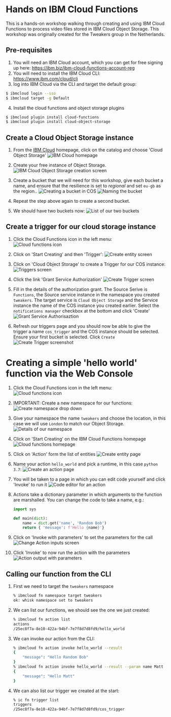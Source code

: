 # Hands on IBM Cloud Functions
This is a hands-on workshop walking through creating and using IBM Cloud Functions to process video files stored in IBM Cloud Object Storage. This workshop was originally created for the Tweakers group in the Netherlands.

## Pre-requisites

1. You will need an IBM Cloud account, which you can get for free signing up here: https://ibm.biz/ibm-cloud-functions-account-reg
2. You will need to install the IBM Cloud CLI: https://www.ibm.com/cloud/cli
3. log into IBM Cloud via the CLI and target the default group:

```bash
$ ibmcloud login --sso
$ ibmcloud target -g Default
```

4. Install the cloud functions and object storage plugins

```bash
$ ibmcloud plugin install cloud-functions
$ ibmcloud plugin install cloud-object-storage
```

## Create a Cloud Object Storage instance

1. From the [IBM Cloud](https://cloud.ibm.com) homepage, click on the catalog and choose 'Cloud Object Storage'
  ![IBM Cloud homepage](_images/cos1.png)

2. Create your free instance of Object Storage.
  ![IBM Cloud Object Storage creation screen](_images/cos2.png)

3. Create a bucket that we will need for this workshop, give each bucket a name, and ensure that the resilience is
set to *regional* and set `eu-gb` as the region..
  ![Creating a bucket in COS](_images/cos3.png)
  ![Naming the bucket](_images/cos4.png)

4. Repeat the step above again to create a second bucket.

5. We should have two buckets now:
  ![List of our two buckets](_images/cos5.png)

## Create a trigger for our cloud storage instance

1. Click the Cloud Functions icon in the left menu: \
  ![Cloud functions icon](_images/functions1.png)


2. Click on 'Start Creating' and then 'Trigger':
  ![Create entity screen](_images/triggers2.png)

3. Click on 'Cloud Object Storage' to create a Trigger for our COS instance:
  ![Triggers screen](_images/triggers3.png)

4. Click the link 'Grant Service Authorization'
  ![Create Trigger screen](_images/triggers4.png)

5. Fill in the details of the authorization grant. The Source Serive is `Functions`, the Source service instance in the namespace you created `tweakers`. The target service is `Cloud Object Storage` and the Service instance the name of the COS instance you created earlier. Select the `notifications manager` checkbox at the bottom and click 'Create'
  ![Grant Service Authorisaztion](_images/triggers5.png)

6. Refresh our triggers page and you should now be able to give the trigger a name `cos_trigger` and the COS instance should be selected. Ensure your first bucket is selected. Click `Create`
  ![Create Trigger screenshot](_images/triggers6.png)

# Creating a simple 'hello world' function via the Web Console

1. Click the Cloud Functions icon in the left menu: \
  ![Cloud functions icon](_images/functions1.png)

2. IMPORTANT: Create a new namespace for our functions:
  ![Create namespace drop down](_images/namespaces1.png)

3. Give your namespace the name `tweakers` and choose the location, in this case we will use `London` to match our Object Storage.
  ![Details of our namespace](_images/namespaces2.png)

4. Click on 'Start Creating' on the IBM Cloud Functions homepage
  ![Cloud functions homepage](_images/functions2.png)

5. Click on 'Action' form the list of entities
  ![Create entity page](_images/functions3.png)

6. Name your action `hello_world` and pick a runtime, in this case `python 3.7`:
  ![Create an action page](_images/functions4.png)

7. You will be taken to a page in which you can edit code yourself and click 'Invoke' to run it
  ![Code editor for an action](_images/functions5.png)

8. Actions take a dictionary parameter in which arguments to the function are marshalled. You can change the code to take a name, e.g.:

    ```python
    import sys

    def main(dict):
        name = dict.get('name', 'Random Bob')
        return { 'message': f'Hello {name}'}
    ```

9. Click on 'Invoke with parameters' to set the parameters for the call
  ![Change Action inputs screen](_images/functions6.png)

10. Click 'Invoke' to now run the action with the parameters
  ![Action output with parameters](_images/functions7.png)



## Calling our function from the CLI

1. First we need to target the `tweakers` namespace
    ```bash
    % ibmcloud fn namespace target tweakers
    ok: whisk namespace set to tweakers
    ```

2. We can list our functions, we should see the one we just created:
    ```bash
    % ibmcloud fn action list
    actions
    /25ec8f7a-8e10-422a-94bf-7e7f8d7d8fd9/hello_world                      private python:3.7
    ```

3. We can invoke our action from the CLI:
    ```bash
    % ibmcloud fn action invoke hello_world --result
    {
        "message": "Hello Random Bob"
    }
    % ibmcloud fn action invoke hello_world --result --param name Matt
    {
        "message": "Hello Matt"
    }
   ```

4. We can also list our trigger we created at the start:
    ```bash
    % ic fn trigger list
    triggers
    /25ec8f7a-8e10-422a-94bf-7e7f8d7d8fd9/cos_trigger                      private
    ```

    